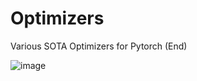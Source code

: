 # Optimizers
Various SOTA Optimizers for Pytorch (End)

![image](https://forums.fast.ai/uploads/default/original/3X/c/c/cc08a73035fb69705b5f0b5096325f636b20ebc2.jpeg)
